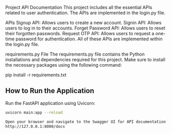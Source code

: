 Project API Documentation
This project includes all the essential APIs related to user authentication. The APIs are implemented in the login.py file.

APIs
Signup API: Allows users to create a new account.
Signin API: Allows users to log in to their accounts.
Forget Password API: Allows users to reset their forgotten passwords.
Request OTP API: Allows users to request a one-time password for authentication.
All of these APIs are implemented within the login.py file.

requirements.py File
The requirements.py file contains the Python installations and dependencies required for this project. Make sure to install the necessary packages using the following command:

pip install -r requirements.txt

## How to Run the Application

Run the FastAPI application using Uvicorn:
```bash
uvicorn main:app --reload

Open your browser and navigate to the Swagger UI for API documentation:
http://127.0.0.1:8000/docs
